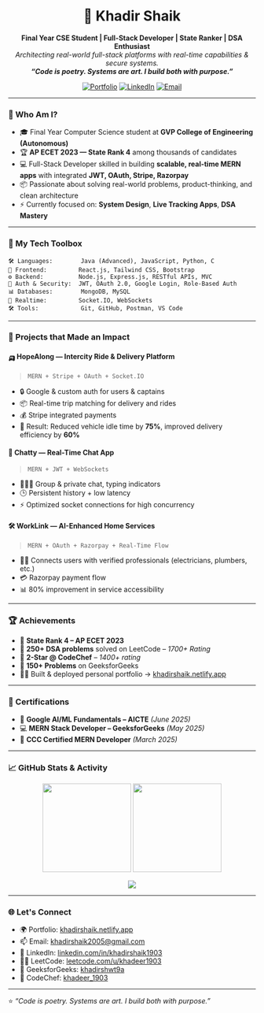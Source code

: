 
<h1 align="center">🚀 Khadir Shaik</h1>
<p align="center">
  <b>Final Year CSE Student | Full-Stack Developer | State Ranker | DSA Enthusiast</b><br>
  <i>Architecting real-world full-stack platforms with real-time capabilities & secure systems.</i><br>
  <b><i>“Code is poetry. Systems are art. I build both with purpose.”</i></b>
</p>

<p align="center">
  <a href="https://khadirshaik.netlify.app" target="_blank"><img alt="Portfolio" src="https://img.shields.io/badge/Portfolio-khadirshaik.netlify.app-181717?style=for-the-badge&logo=google-chrome"></a>
  <a href="https://www.linkedin.com/in/khadirshaik1903/" target="_blank"><img alt="LinkedIn" src="https://img.shields.io/badge/LinkedIn-KhadirShaik-0077B5?style=for-the-badge&logo=linkedin"></a>
  <a href="mailto:khadirshaik2005@gmail.com"><img alt="Email" src="https://img.shields.io/badge/Email-khadirshaik2005@gmail.com-EA4335?style=for-the-badge&logo=gmail"></a>
</p>

---

### 🧠 Who Am I?

- 🎓 Final Year Computer Science student at **GVP College of Engineering (Autonomous)**  
- 🏆 **AP ECET 2023 — State Rank 4** among thousands of candidates  
- 💻 Full-Stack Developer skilled in building **scalable, real-time MERN apps** with integrated **JWT, OAuth, Stripe, Razorpay**
- 📦 Passionate about solving real-world problems, product-thinking, and clean architecture  
- ⚡ Currently focused on: **System Design**, **Live Tracking Apps**, **DSA Mastery**

---

### 💼 My Tech Toolbox

```text
🛠 Languages:        Java (Advanced), JavaScript, Python, C
🎯 Frontend:         React.js, Tailwind CSS, Bootstrap
⚙️ Backend:          Node.js, Express.js, RESTful APIs, MVC
🧩 Auth & Security:  JWT, OAuth 2.0, Google Login, Role-Based Auth
📊 Databases:        MongoDB, MySQL
🔌 Realtime:         Socket.IO, WebSockets
🛠 Tools:            Git, GitHub, Postman, VS Code
```

---

### 🚀 Projects that Made an Impact

#### 🛺 **HopeAlong — Intercity Ride & Delivery Platform**
> `MERN + Stripe + OAuth + Socket.IO`

- 🔒 Google & custom auth for users & captains  
- 📦 Real-time trip matching for delivery and rides  
- 💰 Stripe integrated payments  
- 🧠 Result: Reduced vehicle idle time by **75%**, improved delivery efficiency by **60%**

#### 💬 **Chatty — Real-Time Chat App**
> `MERN + JWT + WebSockets`

- 🧑‍🤝‍🧑 Group & private chat, typing indicators  
- 🕒 Persistent history + low latency  
- ⚡ Optimized socket connections for high concurrency

#### 🛠️ **WorkLink — AI-Enhanced Home Services**
> `MERN + OAuth + Razorpay + Real-Time Flow`

- 🧑‍🔧 Connects users with verified professionals (electricians, plumbers, etc.)  
- 💳 Razorpay payment flow  
- 📊 80% improvement in service accessibility

---

### 🏆 Achievements

- 🥇 **State Rank 4 – AP ECET 2023**
- 🧠 **250+ DSA problems** solved on LeetCode – *1700+ Rating*
- 🥈 **2-Star @ CodeChef** – *1400+ rating*
- 🎯 **150+ Problems** on GeeksforGeeks
- 👨‍💻 Built & deployed personal portfolio → [khadirshaik.netlify.app](https://khadirshaik.netlify.app)

---

### 📜 Certifications

- 🧠 **Google AI/ML Fundamentals – AICTE** *(June 2025)*  
- 💻 **MERN Stack Developer – GeeksforGeeks** *(May 2025)*  
- 🚀 **CCC Certified MERN Developer** *(March 2025)*  

---

### 📈 GitHub Stats & Activity

<p align="center">
  <img src="https://github-readme-stats.vercel.app/api?username=khadirshaik1903&show_icons=true&theme=github_dark" height="180" />
  <img src="https://github-readme-stats.vercel.app/api/top-langs/?username=khadirshaik1903&layout=compact&theme=github_dark" height="180" />
</p>

<p align="center">
  <img src="https://github-readme-streak-stats.herokuapp.com/?user=khadirshaik1903&theme=highcontrast" />
</p>

---

### 🌐 Let's Connect

- 🌍 Portfolio: [khadirshaik.netlify.app](https://khadirshaik.netlify.app)  
- 📫 Email: [khadirshaik2005@gmail.com](mailto:khadirshaik2005@gmail.com)  
- 💼 LinkedIn: [linkedin.com/in/khadirshaik1903](https://linkedin.com/in/khadirshaik1903)  
- 👨‍💻 LeetCode: [leetcode.com/u/khadeer1903](https://leetcode.com/u/khadeer1903)  
- 🧠 GeeksforGeeks: [khadirshwt9a](https://www.geeksforgeeks.org/user/khadirshwt9a/)  
- 🧮 CodeChef: [khadeer_1903](https://www.codechef.com/users/khadeer_1903)

---

⭐️ *“Code is poetry. Systems are art. I build both with purpose.”*
